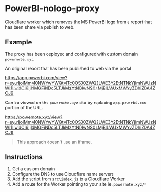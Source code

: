 # PowerBI-nologo-proxy
Cloudflare worker which removes the MS PowerBI logo from a report that has been share via publish to web.

## Example
The proxy has been deployed and configured with custom domain `powernote.xyz`.

An original report that has been published to web via the portal

https://app.powerbi.com/view?r=eyJrIjoiMmM0NWYwYWQtMTc0OS00ZWQ2LWE3Y2EtNTNkYjlmNWUzNWI1IiwidCI6IjI4MGFiNDc5LTJhMzYtNDIwNS04MjBlLWUxMWYyZDhiZDA4ZCJ9

Can be viewed on the `powernote.xyz` site by replacing `app.powerbi.com` portion of the URL.

https://powernote.xyz/view?r=eyJrIjoiMmM0NWYwYWQtMTc0OS00ZWQ2LWE3Y2EtNTNkYjlmNWUzNWI1IiwidCI6IjI4MGFiNDc5LTJhMzYtNDIwNS04MjBlLWUxMWYyZDhiZDA4ZCJ9
> This approach doesn't use an iframe.

## Instructions

1. Get a custom domain
2. Configure the DNS to use Cloudflare name servers
3. Add the script from `src\index.js` to a Cloudflare Worker
4. Add a route for the Worker pointing to your site ie. `powernote.xyz/*` 
